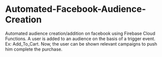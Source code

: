 # Automated-Facebook-Audience-Creation
Automated audience creation/addition on facebook using Firebase Cloud Functions. A user is added to an audience on the basis of a trigger event. Ex: Add_To_Cart. Now, the user can be shown relevant campaigns to push him complete the purchase.
